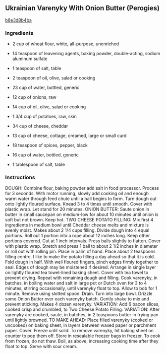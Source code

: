## Ukrainian Varenyky With Onion Butter (Perogies)

[b8e3d8b4ba](http://www.food.com/recipe/ukrainian-varenyky-with-onion-butter-perogies-107814)

### Ingredients

 - 2 cup of wheat flour, white, all-purpose, unenriched

 - 14 teaspoon of leavening agents, baking powder, double-acting, sodium aluminum sulfate

 - 1 teaspoon of salt, table

 - 2 teaspoon of oil, olive, salad or cooking

 - 23 cup of water, bottled, generic

 - 12 cup of onions, raw

 - 14 cup of oil, olive, salad or cooking

 - 1 3/4 cup of potatoes, raw, skin

 - 34 cup of cheese, cheddar

 - 13 cup of cheese, cottage, creamed, large or small curd

 - 18 teaspoon of spices, pepper, black

 - 16 cup of water, bottled, generic

 - 1 tablespoon of salt, table

### Instructions

DOUGH: Combine flour, baking powder add salt in food processor. Process for 3 seconds. With motor running, slowly add cooking oil and enough warm water through feed chute until a ball begins to form. Turn dough out onto lightly floured surface. Knead 3 to 4 times until smooth. Cover with plastic wrap. Let stand for 20 minutes. ONION BUTTER: Saute onion in butter in small saucepan on medium-low for about 10 minutes until onion is soft but not brown. Keep hot. TWO CHEESE POTATO FILLING: Mix first 4 ingredients in medium bowl until Cheddar cheese melts and mixture is evenly moist. Makes about 2 1/4 cups filling. Divide dough into 4 equal portions. Roll out 1 portion into a rope about 12 inches long. Keep other portions covered. Cut at 1 inch intervals. Press balls slightly to flatten. Cover with plastic wrap. Stretch and press 1 ball to about 2 1/2 inches in diameter or roll out with rolling pin. Place in palm of hand. Place about 2 teaspoons filling centre. I like to make the potato filling a day ahead so that it is cold. Fold dough in half. With well floured fingers, pinch edges firmly together to seal. Edges of dough may be moistened if desired. Arrange in single layer on lightly floured tea towel-lined baking sheet. Cover with tea towel to prevent drying. Repeat with remaining dough and filling. Cook varenyky, in batches, in boiling water and salt in large pot or Dutch oven for 3 to 4 minutes, stirring occasionally, until varenyky float to top. Allow to bob for 1 minute. Remove using slotted spoon. Drain. Turn into large bowl. Drizzle some Onion Butter over each varenyky batch. Gently shake to mix and prevent sticking. Makes 4 dozen varenyky. VARIATION: Add 6 bacon slices, cooked crisp and crumbled, to Two Cheese Potato Filling. VARIATION: After varenyky are cooked, saute, in batches, in 2 teaspoons butter in frying pan until lightly browned. TO MAKE AHEAD: Place filled varenyky (cooked or uncooked) on baking sheet, in layers between waxed paper or parchment paper. Cover. Freeze until solid. To remove varenyky, hit baking sheet on counter to pop them off. Store in resealable freezer bags in freezer. To cook from frozen, do not thaw. Boil, as above, increasing cooking time after they float to top. Serve with sour cream.